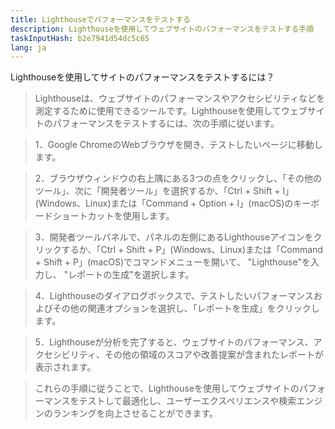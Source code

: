 ```yaml
---
title: Lighthouseでパフォーマンスをテストする
description: Lighthouseを使用してウェブサイトのパフォーマンスをテストする手順
taskInputHash: b2e7941d54dc5c65
lang: ja
---
```

Lighthouseを使用してサイトのパフォーマンスをテストするには？

>Lighthouseは、ウェブサイトのパフォーマンスやアクセシビリティなどを測定するために使用できるツールです。Lighthouseを使用してウェブサイトのパフォーマンスをテストするには、次の手順に従います。

>1．Google ChromeのWebブラウザを開き、テストしたいページに移動します。

>2．ブラウザウィンドウの右上隅にある3つの点をクリックし、「その他のツール」、次に「開発者ツール」を選択するか、「Ctrl + Shift + I」(Windows、Linux)または「Command + Option + I」(macOS)のキーボードショートカットを使用します。

>3．開発者ツールパネルで、パネルの左側にあるLighthouseアイコンをクリックするか、「Ctrl + Shift + P」(Windows、Linux)または「Command + Shift + P」(macOS)でコマンドメニューを開いて、 "Lighthouse"を入力し、 "レポートの生成"を選択します。

>4．Lighthouseのダイアログボックスで、テストしたいパフォーマンスおよびその他の関連オプションを選択し、「レポートを生成」をクリックします。

>5．Lighthouseが分析を完了すると、ウェブサイトのパフォーマンス、アクセシビリティ、その他の領域のスコアや改善提案が含まれたレポートが表示されます。

>これらの手順に従うことで、Lighthouseを使用してウェブサイトのパフォーマンスをテストして最適化し、ユーザーエクスペリエンスや検索エンジンのランキングを向上させることができます。
